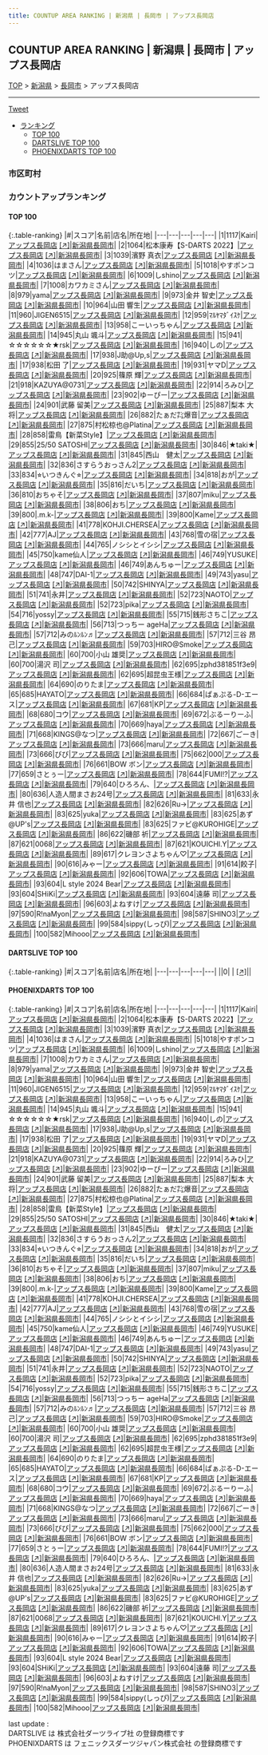 ```yaml
---
title: COUNTUP AREA RANKING | 新潟県 | 長岡市 | アップス長岡店
---
```

## COUNTUP AREA RANKING | 新潟県 | 長岡市 | アップス長岡店

[TOP](/darts/rank/) > [新潟県](/darts/rank/新潟県/) > [長岡市](/darts/rank/新潟県/長岡市/) > アップス長岡店

___

<a href="https://twitter.com/share?ref_src=twsrc%5Etfw" data-text="COUNTUP AREA RANKING | 新潟県長岡市アップス長岡店" class="twitter-share-button" data-hashtags="DARTSLIVE,PHOENIXDARTS,darts,ダーツ" data-show-count="false">Tweet</a>

* [ランキング](#カウントアップランキング)
    * [TOP 100](#top-100)
    * [DARTSLIVE TOP 100](#dartslive-top-100)
    * [PHOENIXDARTS TOP 100](#phoenixdarts-top-100)

### 市区町村

<ul>

</ul>

### カウントアップランキング

#### TOP 100



{:.table-ranking}
|#|スコア|名前|店名|所在地|
|---|---|---|---|---|
|1|1117|<span class="rank-name-pd">Kairi</span>|<a href="/darts/rank/shops/81189.html">アップス長岡店</a> <a href="https://vs.phoenixdarts.com/jp/shop/shopDetailInfo/s_81189?s_seq=81189">[↗]</a>|<a href="/darts/rank/新潟県/長岡市">新潟県長岡市</a>|
|2|1064|<span class="rank-name-pd">松本康寿【S-DARTS 2022】</span>|<a href="/darts/rank/shops/81189.html">アップス長岡店</a> <a href="https://vs.phoenixdarts.com/jp/shop/shopDetailInfo/s_81189?s_seq=81189">[↗]</a>|<a href="/darts/rank/新潟県/長岡市">新潟県長岡市</a>|
|3|1039|<span class="rank-name-pd"><span class="pro-icon-pd"></span>濱野 真衣</span>|<a href="/darts/rank/shops/81189.html">アップス長岡店</a> <a href="https://vs.phoenixdarts.com/jp/shop/shopDetailInfo/s_81189?s_seq=81189">[↗]</a>|<a href="/darts/rank/新潟県/長岡市">新潟県長岡市</a>|
|4|1036|<span class="rank-name-pd">はまさん</span>|<a href="/darts/rank/shops/81189.html">アップス長岡店</a> <a href="https://vs.phoenixdarts.com/jp/shop/shopDetailInfo/s_81189?s_seq=81189">[↗]</a>|<a href="/darts/rank/新潟県/長岡市">新潟県長岡市</a>|
|5|1018|<span class="rank-name-pd">やすポンコツ</span>|<a href="/darts/rank/shops/81189.html">アップス長岡店</a> <a href="https://vs.phoenixdarts.com/jp/shop/shopDetailInfo/s_81189?s_seq=81189">[↗]</a>|<a href="/darts/rank/新潟県/長岡市">新潟県長岡市</a>|
|6|1009|<span class="rank-name-pd">しshino</span>|<a href="/darts/rank/shops/81189.html">アップス長岡店</a> <a href="https://vs.phoenixdarts.com/jp/shop/shopDetailInfo/s_81189?s_seq=81189">[↗]</a>|<a href="/darts/rank/新潟県/長岡市">新潟県長岡市</a>|
|7|1008|<span class="rank-name-pd">カワカミさん</span>|<a href="/darts/rank/shops/81189.html">アップス長岡店</a> <a href="https://vs.phoenixdarts.com/jp/shop/shopDetailInfo/s_81189?s_seq=81189">[↗]</a>|<a href="/darts/rank/新潟県/長岡市">新潟県長岡市</a>|
|8|979|<span class="rank-name-pd">yama</span>|<a href="/darts/rank/shops/81189.html">アップス長岡店</a> <a href="https://vs.phoenixdarts.com/jp/shop/shopDetailInfo/s_81189?s_seq=81189">[↗]</a>|<a href="/darts/rank/新潟県/長岡市">新潟県長岡市</a>|
|9|973|<span class="rank-name-pd"><span class="pro-icon-pd"></span>金井 智史</span>|<a href="/darts/rank/shops/81189.html">アップス長岡店</a> <a href="https://vs.phoenixdarts.com/jp/shop/shopDetailInfo/s_81189?s_seq=81189">[↗]</a>|<a href="/darts/rank/新潟県/長岡市">新潟県長岡市</a>|
|10|964|<span class="rank-name-pd"><span class="pro-icon-pd"></span>山田 響生</span>|<a href="/darts/rank/shops/81189.html">アップス長岡店</a> <a href="https://vs.phoenixdarts.com/jp/shop/shopDetailInfo/s_81189?s_seq=81189">[↗]</a>|<a href="/darts/rank/新潟県/長岡市">新潟県長岡市</a>|
|11|960|<span class="rank-name-pd">JIGEN6515</span>|<a href="/darts/rank/shops/81189.html">アップス長岡店</a> <a href="https://vs.phoenixdarts.com/jp/shop/shopDetailInfo/s_81189?s_seq=81189">[↗]</a>|<a href="/darts/rank/新潟県/長岡市">新潟県長岡市</a>|
|12|959|<span class="rank-name-pd">ﾏﾙﾔﾏﾀﾞｲｽｹ</span>|<a href="/darts/rank/shops/81189.html">アップス長岡店</a> <a href="https://vs.phoenixdarts.com/jp/shop/shopDetailInfo/s_81189?s_seq=81189">[↗]</a>|<a href="/darts/rank/新潟県/長岡市">新潟県長岡市</a>|
|13|958|<span class="rank-name-pd">こーいっちゃん</span>|<a href="/darts/rank/shops/81189.html">アップス長岡店</a> <a href="https://vs.phoenixdarts.com/jp/shop/shopDetailInfo/s_81189?s_seq=81189">[↗]</a>|<a href="/darts/rank/新潟県/長岡市">新潟県長岡市</a>|
|14|945|<span class="rank-name-pd"><span class="pro-icon-pd"></span>丸山 颯斗</span>|<a href="/darts/rank/shops/81189.html">アップス長岡店</a> <a href="https://vs.phoenixdarts.com/jp/shop/shopDetailInfo/s_81189?s_seq=81189">[↗]</a>|<a href="/darts/rank/新潟県/長岡市">新潟県長岡市</a>|
|15|941|<span class="rank-name-pd">☆☆☆☆☆☆★rsk</span>|<a href="/darts/rank/shops/81189.html">アップス長岡店</a> <a href="https://vs.phoenixdarts.com/jp/shop/shopDetailInfo/s_81189?s_seq=81189">[↗]</a>|<a href="/darts/rank/新潟県/長岡市">新潟県長岡市</a>|
|16|940|<span class="rank-name-pd">しの</span>|<a href="/darts/rank/shops/81189.html">アップス長岡店</a> <a href="https://vs.phoenixdarts.com/jp/shop/shopDetailInfo/s_81189?s_seq=81189">[↗]</a>|<a href="/darts/rank/新潟県/長岡市">新潟県長岡市</a>|
|17|938|<span class="rank-name-pd">J助@Up,s</span>|<a href="/darts/rank/shops/81189.html">アップス長岡店</a> <a href="https://vs.phoenixdarts.com/jp/shop/shopDetailInfo/s_81189?s_seq=81189">[↗]</a>|<a href="/darts/rank/新潟県/長岡市">新潟県長岡市</a>|
|17|938|<span class="rank-name-pd"><span class="pro-icon-pd"></span>松田 了</span>|<a href="/darts/rank/shops/81189.html">アップス長岡店</a> <a href="https://vs.phoenixdarts.com/jp/shop/shopDetailInfo/s_81189?s_seq=81189">[↗]</a>|<a href="/darts/rank/新潟県/長岡市">新潟県長岡市</a>|
|19|931|<span class="rank-name-pd">ヤマD</span>|<a href="/darts/rank/shops/81189.html">アップス長岡店</a> <a href="https://vs.phoenixdarts.com/jp/shop/shopDetailInfo/s_81189?s_seq=81189">[↗]</a>|<a href="/darts/rank/新潟県/長岡市">新潟県長岡市</a>|
|20|925|<span class="rank-name-pd"><span class="pro-icon-pd"></span>篠原 輝</span>|<a href="/darts/rank/shops/81189.html">アップス長岡店</a> <a href="https://vs.phoenixdarts.com/jp/shop/shopDetailInfo/s_81189?s_seq=81189">[↗]</a>|<a href="/darts/rank/新潟県/長岡市">新潟県長岡市</a>|
|21|918|<span class="rank-name-pd">KAZUYA@0731</span>|<a href="/darts/rank/shops/81189.html">アップス長岡店</a> <a href="https://vs.phoenixdarts.com/jp/shop/shopDetailInfo/s_81189?s_seq=81189">[↗]</a>|<a href="/darts/rank/新潟県/長岡市">新潟県長岡市</a>|
|22|914|<span class="rank-name-pd">ろみひ</span>|<a href="/darts/rank/shops/81189.html">アップス長岡店</a> <a href="https://vs.phoenixdarts.com/jp/shop/shopDetailInfo/s_81189?s_seq=81189">[↗]</a>|<a href="/darts/rank/新潟県/長岡市">新潟県長岡市</a>|
|23|902|<span class="rank-name-pd">ゆーぴー</span>|<a href="/darts/rank/shops/81189.html">アップス長岡店</a> <a href="https://vs.phoenixdarts.com/jp/shop/shopDetailInfo/s_81189?s_seq=81189">[↗]</a>|<a href="/darts/rank/新潟県/長岡市">新潟県長岡市</a>|
|24|901|<span class="rank-name-pd"><span class="pro-icon-pd"></span>武藤 留美</span>|<a href="/darts/rank/shops/81189.html">アップス長岡店</a> <a href="https://vs.phoenixdarts.com/jp/shop/shopDetailInfo/s_81189?s_seq=81189">[↗]</a>|<a href="/darts/rank/新潟県/長岡市">新潟県長岡市</a>|
|25|887|<span class="rank-name-pd"><span class="pro-icon-pd"></span>梨本 大将</span>|<a href="/darts/rank/shops/81189.html">アップス長岡店</a> <a href="https://vs.phoenixdarts.com/jp/shop/shopDetailInfo/s_81189?s_seq=81189">[↗]</a>|<a href="/darts/rank/新潟県/長岡市">新潟県長岡市</a>|
|26|882|<span class="rank-name-pd">たぁだ㌠爆音</span>|<a href="/darts/rank/shops/81189.html">アップス長岡店</a> <a href="https://vs.phoenixdarts.com/jp/shop/shopDetailInfo/s_81189?s_seq=81189">[↗]</a>|<a href="/darts/rank/新潟県/長岡市">新潟県長岡市</a>|
|27|875|<span class="rank-name-pd">村松椋也@Platina</span>|<a href="/darts/rank/shops/81189.html">アップス長岡店</a> <a href="https://vs.phoenixdarts.com/jp/shop/shopDetailInfo/s_81189?s_seq=81189">[↗]</a>|<a href="/darts/rank/新潟県/長岡市">新潟県長岡市</a>|
|28|858|<span class="rank-name-pd">雷鳥【新菜Style】</span>|<a href="/darts/rank/shops/81189.html">アップス長岡店</a> <a href="https://vs.phoenixdarts.com/jp/shop/shopDetailInfo/s_81189?s_seq=81189">[↗]</a>|<a href="/darts/rank/新潟県/長岡市">新潟県長岡市</a>|
|29|855|<span class="rank-name-pd">25/50 SATOSHI</span>|<a href="/darts/rank/shops/81189.html">アップス長岡店</a> <a href="https://vs.phoenixdarts.com/jp/shop/shopDetailInfo/s_81189?s_seq=81189">[↗]</a>|<a href="/darts/rank/新潟県/長岡市">新潟県長岡市</a>|
|30|846|<span class="rank-name-pd">★taki★</span>|<a href="/darts/rank/shops/81189.html">アップス長岡店</a> <a href="https://vs.phoenixdarts.com/jp/shop/shopDetailInfo/s_81189?s_seq=81189">[↗]</a>|<a href="/darts/rank/新潟県/長岡市">新潟県長岡市</a>|
|31|845|<span class="rank-name-pd">西山　健太</span>|<a href="/darts/rank/shops/81189.html">アップス長岡店</a> <a href="https://vs.phoenixdarts.com/jp/shop/shopDetailInfo/s_81189?s_seq=81189">[↗]</a>|<a href="/darts/rank/新潟県/長岡市">新潟県長岡市</a>|
|32|836|<span class="rank-name-pd">さすらうおっさん2</span>|<a href="/darts/rank/shops/81189.html">アップス長岡店</a> <a href="https://vs.phoenixdarts.com/jp/shop/shopDetailInfo/s_81189?s_seq=81189">[↗]</a>|<a href="/darts/rank/新潟県/長岡市">新潟県長岡市</a>|
|33|834|<span class="rank-name-pd">⭐︎いつきんぐ⭐︎</span>|<a href="/darts/rank/shops/81189.html">アップス長岡店</a> <a href="https://vs.phoenixdarts.com/jp/shop/shopDetailInfo/s_81189?s_seq=81189">[↗]</a>|<a href="/darts/rank/新潟県/長岡市">新潟県長岡市</a>|
|34|818|<span class="rank-name-pd">おが</span>|<a href="/darts/rank/shops/81189.html">アップス長岡店</a> <a href="https://vs.phoenixdarts.com/jp/shop/shopDetailInfo/s_81189?s_seq=81189">[↗]</a>|<a href="/darts/rank/新潟県/長岡市">新潟県長岡市</a>|
|35|816|<span class="rank-name-pd">だいち</span>|<a href="/darts/rank/shops/81189.html">アップス長岡店</a> <a href="https://vs.phoenixdarts.com/jp/shop/shopDetailInfo/s_81189?s_seq=81189">[↗]</a>|<a href="/darts/rank/新潟県/長岡市">新潟県長岡市</a>|
|36|810|<span class="rank-name-pd">おちゃそ</span>|<a href="/darts/rank/shops/81189.html">アップス長岡店</a> <a href="https://vs.phoenixdarts.com/jp/shop/shopDetailInfo/s_81189?s_seq=81189">[↗]</a>|<a href="/darts/rank/新潟県/長岡市">新潟県長岡市</a>|
|37|807|<span class="rank-name-pd">miku</span>|<a href="/darts/rank/shops/81189.html">アップス長岡店</a> <a href="https://vs.phoenixdarts.com/jp/shop/shopDetailInfo/s_81189?s_seq=81189">[↗]</a>|<a href="/darts/rank/新潟県/長岡市">新潟県長岡市</a>|
|38|806|<span class="rank-name-pd">おち</span>|<a href="/darts/rank/shops/81189.html">アップス長岡店</a> <a href="https://vs.phoenixdarts.com/jp/shop/shopDetailInfo/s_81189?s_seq=81189">[↗]</a>|<a href="/darts/rank/新潟県/長岡市">新潟県長岡市</a>|
|39|800|<span class="rank-name-pd">.m.k-</span>|<a href="/darts/rank/shops/81189.html">アップス長岡店</a> <a href="https://vs.phoenixdarts.com/jp/shop/shopDetailInfo/s_81189?s_seq=81189">[↗]</a>|<a href="/darts/rank/新潟県/長岡市">新潟県長岡市</a>|
|39|800|<span class="rank-name-pd">Kame</span>|<a href="/darts/rank/shops/81189.html">アップス長岡店</a> <a href="https://vs.phoenixdarts.com/jp/shop/shopDetailInfo/s_81189?s_seq=81189">[↗]</a>|<a href="/darts/rank/新潟県/長岡市">新潟県長岡市</a>|
|41|778|<span class="rank-name-pd">KOHJI.CHERSEA</span>|<a href="/darts/rank/shops/81189.html">アップス長岡店</a> <a href="https://vs.phoenixdarts.com/jp/shop/shopDetailInfo/s_81189?s_seq=81189">[↗]</a>|<a href="/darts/rank/新潟県/長岡市">新潟県長岡市</a>|
|42|777|<span class="rank-name-pd">AJ</span>|<a href="/darts/rank/shops/81189.html">アップス長岡店</a> <a href="https://vs.phoenixdarts.com/jp/shop/shopDetailInfo/s_81189?s_seq=81189">[↗]</a>|<a href="/darts/rank/新潟県/長岡市">新潟県長岡市</a>|
|43|768|<span class="rank-name-pd">雪の宿</span>|<a href="/darts/rank/shops/81189.html">アップス長岡店</a> <a href="https://vs.phoenixdarts.com/jp/shop/shopDetailInfo/s_81189?s_seq=81189">[↗]</a>|<a href="/darts/rank/新潟県/長岡市">新潟県長岡市</a>|
|44|765|<span class="rank-name-pd">ノシシとイシシ</span>|<a href="/darts/rank/shops/81189.html">アップス長岡店</a> <a href="https://vs.phoenixdarts.com/jp/shop/shopDetailInfo/s_81189?s_seq=81189">[↗]</a>|<a href="/darts/rank/新潟県/長岡市">新潟県長岡市</a>|
|45|750|<span class="rank-name-pd">kame仙人</span>|<a href="/darts/rank/shops/81189.html">アップス長岡店</a> <a href="https://vs.phoenixdarts.com/jp/shop/shopDetailInfo/s_81189?s_seq=81189">[↗]</a>|<a href="/darts/rank/新潟県/長岡市">新潟県長岡市</a>|
|46|749|<span class="rank-name-pd">YUSUKE</span>|<a href="/darts/rank/shops/81189.html">アップス長岡店</a> <a href="https://vs.phoenixdarts.com/jp/shop/shopDetailInfo/s_81189?s_seq=81189">[↗]</a>|<a href="/darts/rank/新潟県/長岡市">新潟県長岡市</a>|
|46|749|<span class="rank-name-pd">あんちゅー</span>|<a href="/darts/rank/shops/81189.html">アップス長岡店</a> <a href="https://vs.phoenixdarts.com/jp/shop/shopDetailInfo/s_81189?s_seq=81189">[↗]</a>|<a href="/darts/rank/新潟県/長岡市">新潟県長岡市</a>|
|48|747|<span class="rank-name-pd">DAI-1</span>|<a href="/darts/rank/shops/81189.html">アップス長岡店</a> <a href="https://vs.phoenixdarts.com/jp/shop/shopDetailInfo/s_81189?s_seq=81189">[↗]</a>|<a href="/darts/rank/新潟県/長岡市">新潟県長岡市</a>|
|49|743|<span class="rank-name-pd">yasu</span>|<a href="/darts/rank/shops/81189.html">アップス長岡店</a> <a href="https://vs.phoenixdarts.com/jp/shop/shopDetailInfo/s_81189?s_seq=81189">[↗]</a>|<a href="/darts/rank/新潟県/長岡市">新潟県長岡市</a>|
|50|742|<span class="rank-name-pd">SHINYA</span>|<a href="/darts/rank/shops/81189.html">アップス長岡店</a> <a href="https://vs.phoenixdarts.com/jp/shop/shopDetailInfo/s_81189?s_seq=81189">[↗]</a>|<a href="/darts/rank/新潟県/長岡市">新潟県長岡市</a>|
|51|741|<span class="rank-name-pd">永井</span>|<a href="/darts/rank/shops/81189.html">アップス長岡店</a> <a href="https://vs.phoenixdarts.com/jp/shop/shopDetailInfo/s_81189?s_seq=81189">[↗]</a>|<a href="/darts/rank/新潟県/長岡市">新潟県長岡市</a>|
|52|723|<span class="rank-name-pd">NAOTO</span>|<a href="/darts/rank/shops/81189.html">アップス長岡店</a> <a href="https://vs.phoenixdarts.com/jp/shop/shopDetailInfo/s_81189?s_seq=81189">[↗]</a>|<a href="/darts/rank/新潟県/長岡市">新潟県長岡市</a>|
|52|723|<span class="rank-name-pd">pika</span>|<a href="/darts/rank/shops/81189.html">アップス長岡店</a> <a href="https://vs.phoenixdarts.com/jp/shop/shopDetailInfo/s_81189?s_seq=81189">[↗]</a>|<a href="/darts/rank/新潟県/長岡市">新潟県長岡市</a>|
|54|716|<span class="rank-name-pd">yossy</span>|<a href="/darts/rank/shops/81189.html">アップス長岡店</a> <a href="https://vs.phoenixdarts.com/jp/shop/shopDetailInfo/s_81189?s_seq=81189">[↗]</a>|<a href="/darts/rank/新潟県/長岡市">新潟県長岡市</a>|
|55|715|<span class="rank-name-pd">銭形さちこ</span>|<a href="/darts/rank/shops/81189.html">アップス長岡店</a> <a href="https://vs.phoenixdarts.com/jp/shop/shopDetailInfo/s_81189?s_seq=81189">[↗]</a>|<a href="/darts/rank/新潟県/長岡市">新潟県長岡市</a>|
|56|713|<span class="rank-name-pd">つっちー ageHa</span>|<a href="/darts/rank/shops/81189.html">アップス長岡店</a> <a href="https://vs.phoenixdarts.com/jp/shop/shopDetailInfo/s_81189?s_seq=81189">[↗]</a>|<a href="/darts/rank/新潟県/長岡市">新潟県長岡市</a>|
|57|712|<span class="rank-name-pd">みのﾙﾝﾙﾝ♬</span>|<a href="/darts/rank/shops/81189.html">アップス長岡店</a> <a href="https://vs.phoenixdarts.com/jp/shop/shopDetailInfo/s_81189?s_seq=81189">[↗]</a>|<a href="/darts/rank/新潟県/長岡市">新潟県長岡市</a>|
|57|712|<span class="rank-name-pd"><span class="pro-icon-pd"></span>三谷 昂己</span>|<a href="/darts/rank/shops/81189.html">アップス長岡店</a> <a href="https://vs.phoenixdarts.com/jp/shop/shopDetailInfo/s_81189?s_seq=81189">[↗]</a>|<a href="/darts/rank/新潟県/長岡市">新潟県長岡市</a>|
|59|703|<span class="rank-name-pd">HIRO@Smoke</span>|<a href="/darts/rank/shops/81189.html">アップス長岡店</a> <a href="https://vs.phoenixdarts.com/jp/shop/shopDetailInfo/s_81189?s_seq=81189">[↗]</a>|<a href="/darts/rank/新潟県/長岡市">新潟県長岡市</a>|
|60|700|<span class="rank-name-pd">小山 雄奨</span>|<a href="/darts/rank/shops/81189.html">アップス長岡店</a> <a href="https://vs.phoenixdarts.com/jp/shop/shopDetailInfo/s_81189?s_seq=81189">[↗]</a>|<a href="/darts/rank/新潟県/長岡市">新潟県長岡市</a>|
|60|700|<span class="rank-name-pd">湯沢 司</span>|<a href="/darts/rank/shops/81189.html">アップス長岡店</a> <a href="https://vs.phoenixdarts.com/jp/shop/shopDetailInfo/s_81189?s_seq=81189">[↗]</a>|<a href="/darts/rank/新潟県/長岡市">新潟県長岡市</a>|
|62|695|<span class="rank-name-pd">zphd381851f3e9</span>|<a href="/darts/rank/shops/81189.html">アップス長岡店</a> <a href="https://vs.phoenixdarts.com/jp/shop/shopDetailInfo/s_81189?s_seq=81189">[↗]</a>|<a href="/darts/rank/新潟県/長岡市">新潟県長岡市</a>|
|62|695|<span class="rank-name-pd">超昆虫王様</span>|<a href="/darts/rank/shops/81189.html">アップス長岡店</a> <a href="https://vs.phoenixdarts.com/jp/shop/shopDetailInfo/s_81189?s_seq=81189">[↗]</a>|<a href="/darts/rank/新潟県/長岡市">新潟県長岡市</a>|
|64|690|<span class="rank-name-pd">のりたま</span>|<a href="/darts/rank/shops/81189.html">アップス長岡店</a> <a href="https://vs.phoenixdarts.com/jp/shop/shopDetailInfo/s_81189?s_seq=81189">[↗]</a>|<a href="/darts/rank/新潟県/長岡市">新潟県長岡市</a>|
|65|685|<span class="rank-name-pd">HAYATO</span>|<a href="/darts/rank/shops/81189.html">アップス長岡店</a> <a href="https://vs.phoenixdarts.com/jp/shop/shopDetailInfo/s_81189?s_seq=81189">[↗]</a>|<a href="/darts/rank/新潟県/長岡市">新潟県長岡市</a>|
|66|684|<span class="rank-name-pd">ぱぁぷる-D-エース</span>|<a href="/darts/rank/shops/81189.html">アップス長岡店</a> <a href="https://vs.phoenixdarts.com/jp/shop/shopDetailInfo/s_81189?s_seq=81189">[↗]</a>|<a href="/darts/rank/新潟県/長岡市">新潟県長岡市</a>|
|67|681|<span class="rank-name-pd">KP</span>|<a href="/darts/rank/shops/81189.html">アップス長岡店</a> <a href="https://vs.phoenixdarts.com/jp/shop/shopDetailInfo/s_81189?s_seq=81189">[↗]</a>|<a href="/darts/rank/新潟県/長岡市">新潟県長岡市</a>|
|68|680|<span class="rank-name-pd">コウ</span>|<a href="/darts/rank/shops/81189.html">アップス長岡店</a> <a href="https://vs.phoenixdarts.com/jp/shop/shopDetailInfo/s_81189?s_seq=81189">[↗]</a>|<a href="/darts/rank/新潟県/長岡市">新潟県長岡市</a>|
|69|672|<span class="rank-name-pd">ぶるーりーふ</span>|<a href="/darts/rank/shops/81189.html">アップス長岡店</a> <a href="https://vs.phoenixdarts.com/jp/shop/shopDetailInfo/s_81189?s_seq=81189">[↗]</a>|<a href="/darts/rank/新潟県/長岡市">新潟県長岡市</a>|
|70|669|<span class="rank-name-pd">haya</span>|<a href="/darts/rank/shops/81189.html">アップス長岡店</a> <a href="https://vs.phoenixdarts.com/jp/shop/shopDetailInfo/s_81189?s_seq=81189">[↗]</a>|<a href="/darts/rank/新潟県/長岡市">新潟県長岡市</a>|
|71|668|<span class="rank-name-pd">KINGS@なつ</span>|<a href="/darts/rank/shops/81189.html">アップス長岡店</a> <a href="https://vs.phoenixdarts.com/jp/shop/shopDetailInfo/s_81189?s_seq=81189">[↗]</a>|<a href="/darts/rank/新潟県/長岡市">新潟県長岡市</a>|
|72|667|<span class="rank-name-pd">ごーき</span>|<a href="/darts/rank/shops/81189.html">アップス長岡店</a> <a href="https://vs.phoenixdarts.com/jp/shop/shopDetailInfo/s_81189?s_seq=81189">[↗]</a>|<a href="/darts/rank/新潟県/長岡市">新潟県長岡市</a>|
|73|666|<span class="rank-name-pd">maru</span>|<a href="/darts/rank/shops/81189.html">アップス長岡店</a> <a href="https://vs.phoenixdarts.com/jp/shop/shopDetailInfo/s_81189?s_seq=81189">[↗]</a>|<a href="/darts/rank/新潟県/長岡市">新潟県長岡市</a>|
|73|666|<span class="rank-name-pd">びび</span>|<a href="/darts/rank/shops/81189.html">アップス長岡店</a> <a href="https://vs.phoenixdarts.com/jp/shop/shopDetailInfo/s_81189?s_seq=81189">[↗]</a>|<a href="/darts/rank/新潟県/長岡市">新潟県長岡市</a>|
|75|662|<span class="rank-name-pd">000</span>|<a href="/darts/rank/shops/81189.html">アップス長岡店</a> <a href="https://vs.phoenixdarts.com/jp/shop/shopDetailInfo/s_81189?s_seq=81189">[↗]</a>|<a href="/darts/rank/新潟県/長岡市">新潟県長岡市</a>|
|76|661|<span class="rank-name-pd">BOW ボン</span>|<a href="/darts/rank/shops/81189.html">アップス長岡店</a> <a href="https://vs.phoenixdarts.com/jp/shop/shopDetailInfo/s_81189?s_seq=81189">[↗]</a>|<a href="/darts/rank/新潟県/長岡市">新潟県長岡市</a>|
|77|659|<span class="rank-name-pd">さとぅー</span>|<a href="/darts/rank/shops/81189.html">アップス長岡店</a> <a href="https://vs.phoenixdarts.com/jp/shop/shopDetailInfo/s_81189?s_seq=81189">[↗]</a>|<a href="/darts/rank/新潟県/長岡市">新潟県長岡市</a>|
|78|644|<span class="rank-name-pd">FUMI!?</span>|<a href="/darts/rank/shops/81189.html">アップス長岡店</a> <a href="https://vs.phoenixdarts.com/jp/shop/shopDetailInfo/s_81189?s_seq=81189">[↗]</a>|<a href="/darts/rank/新潟県/長岡市">新潟県長岡市</a>|
|79|640|<span class="rank-name-pd">ひろろん、</span>|<a href="/darts/rank/shops/81189.html">アップス長岡店</a> <a href="https://vs.phoenixdarts.com/jp/shop/shopDetailInfo/s_81189?s_seq=81189">[↗]</a>|<a href="/darts/rank/新潟県/長岡市">新潟県長岡市</a>|
|80|636|<span class="rank-name-pd">人造人間まさお24号</span>|<a href="/darts/rank/shops/81189.html">アップス長岡店</a> <a href="https://vs.phoenixdarts.com/jp/shop/shopDetailInfo/s_81189?s_seq=81189">[↗]</a>|<a href="/darts/rank/新潟県/長岡市">新潟県長岡市</a>|
|81|633|<span class="rank-name-pd">永井 信也</span>|<a href="/darts/rank/shops/81189.html">アップス長岡店</a> <a href="https://vs.phoenixdarts.com/jp/shop/shopDetailInfo/s_81189?s_seq=81189">[↗]</a>|<a href="/darts/rank/新潟県/長岡市">新潟県長岡市</a>|
|82|626|<span class="rank-name-pd">Ru→</span>|<a href="/darts/rank/shops/81189.html">アップス長岡店</a> <a href="https://vs.phoenixdarts.com/jp/shop/shopDetailInfo/s_81189?s_seq=81189">[↗]</a>|<a href="/darts/rank/新潟県/長岡市">新潟県長岡市</a>|
|83|625|<span class="rank-name-pd">yuka</span>|<a href="/darts/rank/shops/81189.html">アップス長岡店</a> <a href="https://vs.phoenixdarts.com/jp/shop/shopDetailInfo/s_81189?s_seq=81189">[↗]</a>|<a href="/darts/rank/新潟県/長岡市">新潟県長岡市</a>|
|83|625|<span class="rank-name-pd">あず@UP&#x27;s</span>|<a href="/darts/rank/shops/81189.html">アップス長岡店</a> <a href="https://vs.phoenixdarts.com/jp/shop/shopDetailInfo/s_81189?s_seq=81189">[↗]</a>|<a href="/darts/rank/新潟県/長岡市">新潟県長岡市</a>|
|83|625|<span class="rank-name-pd">ファビ@KUROHIGE</span>|<a href="/darts/rank/shops/81189.html">アップス長岡店</a> <a href="https://vs.phoenixdarts.com/jp/shop/shopDetailInfo/s_81189?s_seq=81189">[↗]</a>|<a href="/darts/rank/新潟県/長岡市">新潟県長岡市</a>|
|86|622|<span class="rank-name-pd"><span class="pro-icon-pd"></span>磯部 祈</span>|<a href="/darts/rank/shops/81189.html">アップス長岡店</a> <a href="https://vs.phoenixdarts.com/jp/shop/shopDetailInfo/s_81189?s_seq=81189">[↗]</a>|<a href="/darts/rank/新潟県/長岡市">新潟県長岡市</a>|
|87|621|<span class="rank-name-pd">0068</span>|<a href="/darts/rank/shops/81189.html">アップス長岡店</a> <a href="https://vs.phoenixdarts.com/jp/shop/shopDetailInfo/s_81189?s_seq=81189">[↗]</a>|<a href="/darts/rank/新潟県/長岡市">新潟県長岡市</a>|
|87|621|<span class="rank-name-pd">KOUICHI.Y</span>|<a href="/darts/rank/shops/81189.html">アップス長岡店</a> <a href="https://vs.phoenixdarts.com/jp/shop/shopDetailInfo/s_81189?s_seq=81189">[↗]</a>|<a href="/darts/rank/新潟県/長岡市">新潟県長岡市</a>|
|89|617|<span class="rank-name-pd">クレヨンさよちゃん♡</span>|<a href="/darts/rank/shops/81189.html">アップス長岡店</a> <a href="https://vs.phoenixdarts.com/jp/shop/shopDetailInfo/s_81189?s_seq=81189">[↗]</a>|<a href="/darts/rank/新潟県/長岡市">新潟県長岡市</a>|
|90|616|<span class="rank-name-pd">みゃー</span>|<a href="/darts/rank/shops/81189.html">アップス長岡店</a> <a href="https://vs.phoenixdarts.com/jp/shop/shopDetailInfo/s_81189?s_seq=81189">[↗]</a>|<a href="/darts/rank/新潟県/長岡市">新潟県長岡市</a>|
|91|614|<span class="rank-name-pd">餃子</span>|<a href="/darts/rank/shops/81189.html">アップス長岡店</a> <a href="https://vs.phoenixdarts.com/jp/shop/shopDetailInfo/s_81189?s_seq=81189">[↗]</a>|<a href="/darts/rank/新潟県/長岡市">新潟県長岡市</a>|
|92|606|<span class="rank-name-pd">TOWA</span>|<a href="/darts/rank/shops/81189.html">アップス長岡店</a> <a href="https://vs.phoenixdarts.com/jp/shop/shopDetailInfo/s_81189?s_seq=81189">[↗]</a>|<a href="/darts/rank/新潟県/長岡市">新潟県長岡市</a>|
|93|604|<span class="rank-name-pd">L style 2024 Bear</span>|<a href="/darts/rank/shops/81189.html">アップス長岡店</a> <a href="https://vs.phoenixdarts.com/jp/shop/shopDetailInfo/s_81189?s_seq=81189">[↗]</a>|<a href="/darts/rank/新潟県/長岡市">新潟県長岡市</a>|
|93|604|<span class="rank-name-pd">SHiKi</span>|<a href="/darts/rank/shops/81189.html">アップス長岡店</a> <a href="https://vs.phoenixdarts.com/jp/shop/shopDetailInfo/s_81189?s_seq=81189">[↗]</a>|<a href="/darts/rank/新潟県/長岡市">新潟県長岡市</a>|
|93|604|<span class="rank-name-pd"><span class="pro-icon-pd"></span>遠藤 司</span>|<a href="/darts/rank/shops/81189.html">アップス長岡店</a> <a href="https://vs.phoenixdarts.com/jp/shop/shopDetailInfo/s_81189?s_seq=81189">[↗]</a>|<a href="/darts/rank/新潟県/長岡市">新潟県長岡市</a>|
|96|603|<span class="rank-name-pd">よねすけ</span>|<a href="/darts/rank/shops/81189.html">アップス長岡店</a> <a href="https://vs.phoenixdarts.com/jp/shop/shopDetailInfo/s_81189?s_seq=81189">[↗]</a>|<a href="/darts/rank/新潟県/長岡市">新潟県長岡市</a>|
|97|590|<span class="rank-name-pd">R!naMyon</span>|<a href="/darts/rank/shops/81189.html">アップス長岡店</a> <a href="https://vs.phoenixdarts.com/jp/shop/shopDetailInfo/s_81189?s_seq=81189">[↗]</a>|<a href="/darts/rank/新潟県/長岡市">新潟県長岡市</a>|
|98|587|<span class="rank-name-pd">SHINO3</span>|<a href="/darts/rank/shops/81189.html">アップス長岡店</a> <a href="https://vs.phoenixdarts.com/jp/shop/shopDetailInfo/s_81189?s_seq=81189">[↗]</a>|<a href="/darts/rank/新潟県/長岡市">新潟県長岡市</a>|
|99|584|<span class="rank-name-pd">sippy(しっぴ)</span>|<a href="/darts/rank/shops/81189.html">アップス長岡店</a> <a href="https://vs.phoenixdarts.com/jp/shop/shopDetailInfo/s_81189?s_seq=81189">[↗]</a>|<a href="/darts/rank/新潟県/長岡市">新潟県長岡市</a>|
|100|582|<span class="rank-name-pd">Mihooo</span>|<a href="/darts/rank/shops/81189.html">アップス長岡店</a> <a href="https://vs.phoenixdarts.com/jp/shop/shopDetailInfo/s_81189?s_seq=81189">[↗]</a>|<a href="/darts/rank/新潟県/長岡市">新潟県長岡市</a>|


#### DARTSLIVE TOP 100



{:.table-ranking}
|#|スコア|名前|店名|所在地|
|---|---|---|---|---|
||0|<span class="rank-name-dl"> </span>|<a href="/darts/rank/shops/.html"></a> <a href="">[↗]</a>|<a href="/darts/rank//"></a>|


#### PHOENIXDARTS TOP 100



{:.table-ranking}
|#|スコア|名前|店名|所在地|
|---|---|---|---|---|
|1|1117|<span class="rank-name-pd">Kairi</span>|<a href="/darts/rank/shops/81189.html">アップス長岡店</a> <a href="https://vs.phoenixdarts.com/jp/shop/shopDetailInfo/s_81189?s_seq=81189">[↗]</a>|<a href="/darts/rank/新潟県/長岡市">新潟県長岡市</a>|
|2|1064|<span class="rank-name-pd">松本康寿【S-DARTS 2022】</span>|<a href="/darts/rank/shops/81189.html">アップス長岡店</a> <a href="https://vs.phoenixdarts.com/jp/shop/shopDetailInfo/s_81189?s_seq=81189">[↗]</a>|<a href="/darts/rank/新潟県/長岡市">新潟県長岡市</a>|
|3|1039|<span class="rank-name-pd"><span class="pro-icon-pd"></span>濱野 真衣</span>|<a href="/darts/rank/shops/81189.html">アップス長岡店</a> <a href="https://vs.phoenixdarts.com/jp/shop/shopDetailInfo/s_81189?s_seq=81189">[↗]</a>|<a href="/darts/rank/新潟県/長岡市">新潟県長岡市</a>|
|4|1036|<span class="rank-name-pd">はまさん</span>|<a href="/darts/rank/shops/81189.html">アップス長岡店</a> <a href="https://vs.phoenixdarts.com/jp/shop/shopDetailInfo/s_81189?s_seq=81189">[↗]</a>|<a href="/darts/rank/新潟県/長岡市">新潟県長岡市</a>|
|5|1018|<span class="rank-name-pd">やすポンコツ</span>|<a href="/darts/rank/shops/81189.html">アップス長岡店</a> <a href="https://vs.phoenixdarts.com/jp/shop/shopDetailInfo/s_81189?s_seq=81189">[↗]</a>|<a href="/darts/rank/新潟県/長岡市">新潟県長岡市</a>|
|6|1009|<span class="rank-name-pd">しshino</span>|<a href="/darts/rank/shops/81189.html">アップス長岡店</a> <a href="https://vs.phoenixdarts.com/jp/shop/shopDetailInfo/s_81189?s_seq=81189">[↗]</a>|<a href="/darts/rank/新潟県/長岡市">新潟県長岡市</a>|
|7|1008|<span class="rank-name-pd">カワカミさん</span>|<a href="/darts/rank/shops/81189.html">アップス長岡店</a> <a href="https://vs.phoenixdarts.com/jp/shop/shopDetailInfo/s_81189?s_seq=81189">[↗]</a>|<a href="/darts/rank/新潟県/長岡市">新潟県長岡市</a>|
|8|979|<span class="rank-name-pd">yama</span>|<a href="/darts/rank/shops/81189.html">アップス長岡店</a> <a href="https://vs.phoenixdarts.com/jp/shop/shopDetailInfo/s_81189?s_seq=81189">[↗]</a>|<a href="/darts/rank/新潟県/長岡市">新潟県長岡市</a>|
|9|973|<span class="rank-name-pd"><span class="pro-icon-pd"></span>金井 智史</span>|<a href="/darts/rank/shops/81189.html">アップス長岡店</a> <a href="https://vs.phoenixdarts.com/jp/shop/shopDetailInfo/s_81189?s_seq=81189">[↗]</a>|<a href="/darts/rank/新潟県/長岡市">新潟県長岡市</a>|
|10|964|<span class="rank-name-pd"><span class="pro-icon-pd"></span>山田 響生</span>|<a href="/darts/rank/shops/81189.html">アップス長岡店</a> <a href="https://vs.phoenixdarts.com/jp/shop/shopDetailInfo/s_81189?s_seq=81189">[↗]</a>|<a href="/darts/rank/新潟県/長岡市">新潟県長岡市</a>|
|11|960|<span class="rank-name-pd">JIGEN6515</span>|<a href="/darts/rank/shops/81189.html">アップス長岡店</a> <a href="https://vs.phoenixdarts.com/jp/shop/shopDetailInfo/s_81189?s_seq=81189">[↗]</a>|<a href="/darts/rank/新潟県/長岡市">新潟県長岡市</a>|
|12|959|<span class="rank-name-pd">ﾏﾙﾔﾏﾀﾞｲｽｹ</span>|<a href="/darts/rank/shops/81189.html">アップス長岡店</a> <a href="https://vs.phoenixdarts.com/jp/shop/shopDetailInfo/s_81189?s_seq=81189">[↗]</a>|<a href="/darts/rank/新潟県/長岡市">新潟県長岡市</a>|
|13|958|<span class="rank-name-pd">こーいっちゃん</span>|<a href="/darts/rank/shops/81189.html">アップス長岡店</a> <a href="https://vs.phoenixdarts.com/jp/shop/shopDetailInfo/s_81189?s_seq=81189">[↗]</a>|<a href="/darts/rank/新潟県/長岡市">新潟県長岡市</a>|
|14|945|<span class="rank-name-pd"><span class="pro-icon-pd"></span>丸山 颯斗</span>|<a href="/darts/rank/shops/81189.html">アップス長岡店</a> <a href="https://vs.phoenixdarts.com/jp/shop/shopDetailInfo/s_81189?s_seq=81189">[↗]</a>|<a href="/darts/rank/新潟県/長岡市">新潟県長岡市</a>|
|15|941|<span class="rank-name-pd">☆☆☆☆☆☆★rsk</span>|<a href="/darts/rank/shops/81189.html">アップス長岡店</a> <a href="https://vs.phoenixdarts.com/jp/shop/shopDetailInfo/s_81189?s_seq=81189">[↗]</a>|<a href="/darts/rank/新潟県/長岡市">新潟県長岡市</a>|
|16|940|<span class="rank-name-pd">しの</span>|<a href="/darts/rank/shops/81189.html">アップス長岡店</a> <a href="https://vs.phoenixdarts.com/jp/shop/shopDetailInfo/s_81189?s_seq=81189">[↗]</a>|<a href="/darts/rank/新潟県/長岡市">新潟県長岡市</a>|
|17|938|<span class="rank-name-pd">J助@Up,s</span>|<a href="/darts/rank/shops/81189.html">アップス長岡店</a> <a href="https://vs.phoenixdarts.com/jp/shop/shopDetailInfo/s_81189?s_seq=81189">[↗]</a>|<a href="/darts/rank/新潟県/長岡市">新潟県長岡市</a>|
|17|938|<span class="rank-name-pd"><span class="pro-icon-pd"></span>松田 了</span>|<a href="/darts/rank/shops/81189.html">アップス長岡店</a> <a href="https://vs.phoenixdarts.com/jp/shop/shopDetailInfo/s_81189?s_seq=81189">[↗]</a>|<a href="/darts/rank/新潟県/長岡市">新潟県長岡市</a>|
|19|931|<span class="rank-name-pd">ヤマD</span>|<a href="/darts/rank/shops/81189.html">アップス長岡店</a> <a href="https://vs.phoenixdarts.com/jp/shop/shopDetailInfo/s_81189?s_seq=81189">[↗]</a>|<a href="/darts/rank/新潟県/長岡市">新潟県長岡市</a>|
|20|925|<span class="rank-name-pd"><span class="pro-icon-pd"></span>篠原 輝</span>|<a href="/darts/rank/shops/81189.html">アップス長岡店</a> <a href="https://vs.phoenixdarts.com/jp/shop/shopDetailInfo/s_81189?s_seq=81189">[↗]</a>|<a href="/darts/rank/新潟県/長岡市">新潟県長岡市</a>|
|21|918|<span class="rank-name-pd">KAZUYA@0731</span>|<a href="/darts/rank/shops/81189.html">アップス長岡店</a> <a href="https://vs.phoenixdarts.com/jp/shop/shopDetailInfo/s_81189?s_seq=81189">[↗]</a>|<a href="/darts/rank/新潟県/長岡市">新潟県長岡市</a>|
|22|914|<span class="rank-name-pd">ろみひ</span>|<a href="/darts/rank/shops/81189.html">アップス長岡店</a> <a href="https://vs.phoenixdarts.com/jp/shop/shopDetailInfo/s_81189?s_seq=81189">[↗]</a>|<a href="/darts/rank/新潟県/長岡市">新潟県長岡市</a>|
|23|902|<span class="rank-name-pd">ゆーぴー</span>|<a href="/darts/rank/shops/81189.html">アップス長岡店</a> <a href="https://vs.phoenixdarts.com/jp/shop/shopDetailInfo/s_81189?s_seq=81189">[↗]</a>|<a href="/darts/rank/新潟県/長岡市">新潟県長岡市</a>|
|24|901|<span class="rank-name-pd"><span class="pro-icon-pd"></span>武藤 留美</span>|<a href="/darts/rank/shops/81189.html">アップス長岡店</a> <a href="https://vs.phoenixdarts.com/jp/shop/shopDetailInfo/s_81189?s_seq=81189">[↗]</a>|<a href="/darts/rank/新潟県/長岡市">新潟県長岡市</a>|
|25|887|<span class="rank-name-pd"><span class="pro-icon-pd"></span>梨本 大将</span>|<a href="/darts/rank/shops/81189.html">アップス長岡店</a> <a href="https://vs.phoenixdarts.com/jp/shop/shopDetailInfo/s_81189?s_seq=81189">[↗]</a>|<a href="/darts/rank/新潟県/長岡市">新潟県長岡市</a>|
|26|882|<span class="rank-name-pd">たぁだ㌠爆音</span>|<a href="/darts/rank/shops/81189.html">アップス長岡店</a> <a href="https://vs.phoenixdarts.com/jp/shop/shopDetailInfo/s_81189?s_seq=81189">[↗]</a>|<a href="/darts/rank/新潟県/長岡市">新潟県長岡市</a>|
|27|875|<span class="rank-name-pd">村松椋也@Platina</span>|<a href="/darts/rank/shops/81189.html">アップス長岡店</a> <a href="https://vs.phoenixdarts.com/jp/shop/shopDetailInfo/s_81189?s_seq=81189">[↗]</a>|<a href="/darts/rank/新潟県/長岡市">新潟県長岡市</a>|
|28|858|<span class="rank-name-pd">雷鳥【新菜Style】</span>|<a href="/darts/rank/shops/81189.html">アップス長岡店</a> <a href="https://vs.phoenixdarts.com/jp/shop/shopDetailInfo/s_81189?s_seq=81189">[↗]</a>|<a href="/darts/rank/新潟県/長岡市">新潟県長岡市</a>|
|29|855|<span class="rank-name-pd">25/50 SATOSHI</span>|<a href="/darts/rank/shops/81189.html">アップス長岡店</a> <a href="https://vs.phoenixdarts.com/jp/shop/shopDetailInfo/s_81189?s_seq=81189">[↗]</a>|<a href="/darts/rank/新潟県/長岡市">新潟県長岡市</a>|
|30|846|<span class="rank-name-pd">★taki★</span>|<a href="/darts/rank/shops/81189.html">アップス長岡店</a> <a href="https://vs.phoenixdarts.com/jp/shop/shopDetailInfo/s_81189?s_seq=81189">[↗]</a>|<a href="/darts/rank/新潟県/長岡市">新潟県長岡市</a>|
|31|845|<span class="rank-name-pd">西山　健太</span>|<a href="/darts/rank/shops/81189.html">アップス長岡店</a> <a href="https://vs.phoenixdarts.com/jp/shop/shopDetailInfo/s_81189?s_seq=81189">[↗]</a>|<a href="/darts/rank/新潟県/長岡市">新潟県長岡市</a>|
|32|836|<span class="rank-name-pd">さすらうおっさん2</span>|<a href="/darts/rank/shops/81189.html">アップス長岡店</a> <a href="https://vs.phoenixdarts.com/jp/shop/shopDetailInfo/s_81189?s_seq=81189">[↗]</a>|<a href="/darts/rank/新潟県/長岡市">新潟県長岡市</a>|
|33|834|<span class="rank-name-pd">⭐︎いつきんぐ⭐︎</span>|<a href="/darts/rank/shops/81189.html">アップス長岡店</a> <a href="https://vs.phoenixdarts.com/jp/shop/shopDetailInfo/s_81189?s_seq=81189">[↗]</a>|<a href="/darts/rank/新潟県/長岡市">新潟県長岡市</a>|
|34|818|<span class="rank-name-pd">おが</span>|<a href="/darts/rank/shops/81189.html">アップス長岡店</a> <a href="https://vs.phoenixdarts.com/jp/shop/shopDetailInfo/s_81189?s_seq=81189">[↗]</a>|<a href="/darts/rank/新潟県/長岡市">新潟県長岡市</a>|
|35|816|<span class="rank-name-pd">だいち</span>|<a href="/darts/rank/shops/81189.html">アップス長岡店</a> <a href="https://vs.phoenixdarts.com/jp/shop/shopDetailInfo/s_81189?s_seq=81189">[↗]</a>|<a href="/darts/rank/新潟県/長岡市">新潟県長岡市</a>|
|36|810|<span class="rank-name-pd">おちゃそ</span>|<a href="/darts/rank/shops/81189.html">アップス長岡店</a> <a href="https://vs.phoenixdarts.com/jp/shop/shopDetailInfo/s_81189?s_seq=81189">[↗]</a>|<a href="/darts/rank/新潟県/長岡市">新潟県長岡市</a>|
|37|807|<span class="rank-name-pd">miku</span>|<a href="/darts/rank/shops/81189.html">アップス長岡店</a> <a href="https://vs.phoenixdarts.com/jp/shop/shopDetailInfo/s_81189?s_seq=81189">[↗]</a>|<a href="/darts/rank/新潟県/長岡市">新潟県長岡市</a>|
|38|806|<span class="rank-name-pd">おち</span>|<a href="/darts/rank/shops/81189.html">アップス長岡店</a> <a href="https://vs.phoenixdarts.com/jp/shop/shopDetailInfo/s_81189?s_seq=81189">[↗]</a>|<a href="/darts/rank/新潟県/長岡市">新潟県長岡市</a>|
|39|800|<span class="rank-name-pd">.m.k-</span>|<a href="/darts/rank/shops/81189.html">アップス長岡店</a> <a href="https://vs.phoenixdarts.com/jp/shop/shopDetailInfo/s_81189?s_seq=81189">[↗]</a>|<a href="/darts/rank/新潟県/長岡市">新潟県長岡市</a>|
|39|800|<span class="rank-name-pd">Kame</span>|<a href="/darts/rank/shops/81189.html">アップス長岡店</a> <a href="https://vs.phoenixdarts.com/jp/shop/shopDetailInfo/s_81189?s_seq=81189">[↗]</a>|<a href="/darts/rank/新潟県/長岡市">新潟県長岡市</a>|
|41|778|<span class="rank-name-pd">KOHJI.CHERSEA</span>|<a href="/darts/rank/shops/81189.html">アップス長岡店</a> <a href="https://vs.phoenixdarts.com/jp/shop/shopDetailInfo/s_81189?s_seq=81189">[↗]</a>|<a href="/darts/rank/新潟県/長岡市">新潟県長岡市</a>|
|42|777|<span class="rank-name-pd">AJ</span>|<a href="/darts/rank/shops/81189.html">アップス長岡店</a> <a href="https://vs.phoenixdarts.com/jp/shop/shopDetailInfo/s_81189?s_seq=81189">[↗]</a>|<a href="/darts/rank/新潟県/長岡市">新潟県長岡市</a>|
|43|768|<span class="rank-name-pd">雪の宿</span>|<a href="/darts/rank/shops/81189.html">アップス長岡店</a> <a href="https://vs.phoenixdarts.com/jp/shop/shopDetailInfo/s_81189?s_seq=81189">[↗]</a>|<a href="/darts/rank/新潟県/長岡市">新潟県長岡市</a>|
|44|765|<span class="rank-name-pd">ノシシとイシシ</span>|<a href="/darts/rank/shops/81189.html">アップス長岡店</a> <a href="https://vs.phoenixdarts.com/jp/shop/shopDetailInfo/s_81189?s_seq=81189">[↗]</a>|<a href="/darts/rank/新潟県/長岡市">新潟県長岡市</a>|
|45|750|<span class="rank-name-pd">kame仙人</span>|<a href="/darts/rank/shops/81189.html">アップス長岡店</a> <a href="https://vs.phoenixdarts.com/jp/shop/shopDetailInfo/s_81189?s_seq=81189">[↗]</a>|<a href="/darts/rank/新潟県/長岡市">新潟県長岡市</a>|
|46|749|<span class="rank-name-pd">YUSUKE</span>|<a href="/darts/rank/shops/81189.html">アップス長岡店</a> <a href="https://vs.phoenixdarts.com/jp/shop/shopDetailInfo/s_81189?s_seq=81189">[↗]</a>|<a href="/darts/rank/新潟県/長岡市">新潟県長岡市</a>|
|46|749|<span class="rank-name-pd">あんちゅー</span>|<a href="/darts/rank/shops/81189.html">アップス長岡店</a> <a href="https://vs.phoenixdarts.com/jp/shop/shopDetailInfo/s_81189?s_seq=81189">[↗]</a>|<a href="/darts/rank/新潟県/長岡市">新潟県長岡市</a>|
|48|747|<span class="rank-name-pd">DAI-1</span>|<a href="/darts/rank/shops/81189.html">アップス長岡店</a> <a href="https://vs.phoenixdarts.com/jp/shop/shopDetailInfo/s_81189?s_seq=81189">[↗]</a>|<a href="/darts/rank/新潟県/長岡市">新潟県長岡市</a>|
|49|743|<span class="rank-name-pd">yasu</span>|<a href="/darts/rank/shops/81189.html">アップス長岡店</a> <a href="https://vs.phoenixdarts.com/jp/shop/shopDetailInfo/s_81189?s_seq=81189">[↗]</a>|<a href="/darts/rank/新潟県/長岡市">新潟県長岡市</a>|
|50|742|<span class="rank-name-pd">SHINYA</span>|<a href="/darts/rank/shops/81189.html">アップス長岡店</a> <a href="https://vs.phoenixdarts.com/jp/shop/shopDetailInfo/s_81189?s_seq=81189">[↗]</a>|<a href="/darts/rank/新潟県/長岡市">新潟県長岡市</a>|
|51|741|<span class="rank-name-pd">永井</span>|<a href="/darts/rank/shops/81189.html">アップス長岡店</a> <a href="https://vs.phoenixdarts.com/jp/shop/shopDetailInfo/s_81189?s_seq=81189">[↗]</a>|<a href="/darts/rank/新潟県/長岡市">新潟県長岡市</a>|
|52|723|<span class="rank-name-pd">NAOTO</span>|<a href="/darts/rank/shops/81189.html">アップス長岡店</a> <a href="https://vs.phoenixdarts.com/jp/shop/shopDetailInfo/s_81189?s_seq=81189">[↗]</a>|<a href="/darts/rank/新潟県/長岡市">新潟県長岡市</a>|
|52|723|<span class="rank-name-pd">pika</span>|<a href="/darts/rank/shops/81189.html">アップス長岡店</a> <a href="https://vs.phoenixdarts.com/jp/shop/shopDetailInfo/s_81189?s_seq=81189">[↗]</a>|<a href="/darts/rank/新潟県/長岡市">新潟県長岡市</a>|
|54|716|<span class="rank-name-pd">yossy</span>|<a href="/darts/rank/shops/81189.html">アップス長岡店</a> <a href="https://vs.phoenixdarts.com/jp/shop/shopDetailInfo/s_81189?s_seq=81189">[↗]</a>|<a href="/darts/rank/新潟県/長岡市">新潟県長岡市</a>|
|55|715|<span class="rank-name-pd">銭形さちこ</span>|<a href="/darts/rank/shops/81189.html">アップス長岡店</a> <a href="https://vs.phoenixdarts.com/jp/shop/shopDetailInfo/s_81189?s_seq=81189">[↗]</a>|<a href="/darts/rank/新潟県/長岡市">新潟県長岡市</a>|
|56|713|<span class="rank-name-pd">つっちー ageHa</span>|<a href="/darts/rank/shops/81189.html">アップス長岡店</a> <a href="https://vs.phoenixdarts.com/jp/shop/shopDetailInfo/s_81189?s_seq=81189">[↗]</a>|<a href="/darts/rank/新潟県/長岡市">新潟県長岡市</a>|
|57|712|<span class="rank-name-pd">みのﾙﾝﾙﾝ♬</span>|<a href="/darts/rank/shops/81189.html">アップス長岡店</a> <a href="https://vs.phoenixdarts.com/jp/shop/shopDetailInfo/s_81189?s_seq=81189">[↗]</a>|<a href="/darts/rank/新潟県/長岡市">新潟県長岡市</a>|
|57|712|<span class="rank-name-pd"><span class="pro-icon-pd"></span>三谷 昂己</span>|<a href="/darts/rank/shops/81189.html">アップス長岡店</a> <a href="https://vs.phoenixdarts.com/jp/shop/shopDetailInfo/s_81189?s_seq=81189">[↗]</a>|<a href="/darts/rank/新潟県/長岡市">新潟県長岡市</a>|
|59|703|<span class="rank-name-pd">HIRO@Smoke</span>|<a href="/darts/rank/shops/81189.html">アップス長岡店</a> <a href="https://vs.phoenixdarts.com/jp/shop/shopDetailInfo/s_81189?s_seq=81189">[↗]</a>|<a href="/darts/rank/新潟県/長岡市">新潟県長岡市</a>|
|60|700|<span class="rank-name-pd">小山 雄奨</span>|<a href="/darts/rank/shops/81189.html">アップス長岡店</a> <a href="https://vs.phoenixdarts.com/jp/shop/shopDetailInfo/s_81189?s_seq=81189">[↗]</a>|<a href="/darts/rank/新潟県/長岡市">新潟県長岡市</a>|
|60|700|<span class="rank-name-pd">湯沢 司</span>|<a href="/darts/rank/shops/81189.html">アップス長岡店</a> <a href="https://vs.phoenixdarts.com/jp/shop/shopDetailInfo/s_81189?s_seq=81189">[↗]</a>|<a href="/darts/rank/新潟県/長岡市">新潟県長岡市</a>|
|62|695|<span class="rank-name-pd">zphd381851f3e9</span>|<a href="/darts/rank/shops/81189.html">アップス長岡店</a> <a href="https://vs.phoenixdarts.com/jp/shop/shopDetailInfo/s_81189?s_seq=81189">[↗]</a>|<a href="/darts/rank/新潟県/長岡市">新潟県長岡市</a>|
|62|695|<span class="rank-name-pd">超昆虫王様</span>|<a href="/darts/rank/shops/81189.html">アップス長岡店</a> <a href="https://vs.phoenixdarts.com/jp/shop/shopDetailInfo/s_81189?s_seq=81189">[↗]</a>|<a href="/darts/rank/新潟県/長岡市">新潟県長岡市</a>|
|64|690|<span class="rank-name-pd">のりたま</span>|<a href="/darts/rank/shops/81189.html">アップス長岡店</a> <a href="https://vs.phoenixdarts.com/jp/shop/shopDetailInfo/s_81189?s_seq=81189">[↗]</a>|<a href="/darts/rank/新潟県/長岡市">新潟県長岡市</a>|
|65|685|<span class="rank-name-pd">HAYATO</span>|<a href="/darts/rank/shops/81189.html">アップス長岡店</a> <a href="https://vs.phoenixdarts.com/jp/shop/shopDetailInfo/s_81189?s_seq=81189">[↗]</a>|<a href="/darts/rank/新潟県/長岡市">新潟県長岡市</a>|
|66|684|<span class="rank-name-pd">ぱぁぷる-D-エース</span>|<a href="/darts/rank/shops/81189.html">アップス長岡店</a> <a href="https://vs.phoenixdarts.com/jp/shop/shopDetailInfo/s_81189?s_seq=81189">[↗]</a>|<a href="/darts/rank/新潟県/長岡市">新潟県長岡市</a>|
|67|681|<span class="rank-name-pd">KP</span>|<a href="/darts/rank/shops/81189.html">アップス長岡店</a> <a href="https://vs.phoenixdarts.com/jp/shop/shopDetailInfo/s_81189?s_seq=81189">[↗]</a>|<a href="/darts/rank/新潟県/長岡市">新潟県長岡市</a>|
|68|680|<span class="rank-name-pd">コウ</span>|<a href="/darts/rank/shops/81189.html">アップス長岡店</a> <a href="https://vs.phoenixdarts.com/jp/shop/shopDetailInfo/s_81189?s_seq=81189">[↗]</a>|<a href="/darts/rank/新潟県/長岡市">新潟県長岡市</a>|
|69|672|<span class="rank-name-pd">ぶるーりーふ</span>|<a href="/darts/rank/shops/81189.html">アップス長岡店</a> <a href="https://vs.phoenixdarts.com/jp/shop/shopDetailInfo/s_81189?s_seq=81189">[↗]</a>|<a href="/darts/rank/新潟県/長岡市">新潟県長岡市</a>|
|70|669|<span class="rank-name-pd">haya</span>|<a href="/darts/rank/shops/81189.html">アップス長岡店</a> <a href="https://vs.phoenixdarts.com/jp/shop/shopDetailInfo/s_81189?s_seq=81189">[↗]</a>|<a href="/darts/rank/新潟県/長岡市">新潟県長岡市</a>|
|71|668|<span class="rank-name-pd">KINGS@なつ</span>|<a href="/darts/rank/shops/81189.html">アップス長岡店</a> <a href="https://vs.phoenixdarts.com/jp/shop/shopDetailInfo/s_81189?s_seq=81189">[↗]</a>|<a href="/darts/rank/新潟県/長岡市">新潟県長岡市</a>|
|72|667|<span class="rank-name-pd">ごーき</span>|<a href="/darts/rank/shops/81189.html">アップス長岡店</a> <a href="https://vs.phoenixdarts.com/jp/shop/shopDetailInfo/s_81189?s_seq=81189">[↗]</a>|<a href="/darts/rank/新潟県/長岡市">新潟県長岡市</a>|
|73|666|<span class="rank-name-pd">maru</span>|<a href="/darts/rank/shops/81189.html">アップス長岡店</a> <a href="https://vs.phoenixdarts.com/jp/shop/shopDetailInfo/s_81189?s_seq=81189">[↗]</a>|<a href="/darts/rank/新潟県/長岡市">新潟県長岡市</a>|
|73|666|<span class="rank-name-pd">びび</span>|<a href="/darts/rank/shops/81189.html">アップス長岡店</a> <a href="https://vs.phoenixdarts.com/jp/shop/shopDetailInfo/s_81189?s_seq=81189">[↗]</a>|<a href="/darts/rank/新潟県/長岡市">新潟県長岡市</a>|
|75|662|<span class="rank-name-pd">000</span>|<a href="/darts/rank/shops/81189.html">アップス長岡店</a> <a href="https://vs.phoenixdarts.com/jp/shop/shopDetailInfo/s_81189?s_seq=81189">[↗]</a>|<a href="/darts/rank/新潟県/長岡市">新潟県長岡市</a>|
|76|661|<span class="rank-name-pd">BOW ボン</span>|<a href="/darts/rank/shops/81189.html">アップス長岡店</a> <a href="https://vs.phoenixdarts.com/jp/shop/shopDetailInfo/s_81189?s_seq=81189">[↗]</a>|<a href="/darts/rank/新潟県/長岡市">新潟県長岡市</a>|
|77|659|<span class="rank-name-pd">さとぅー</span>|<a href="/darts/rank/shops/81189.html">アップス長岡店</a> <a href="https://vs.phoenixdarts.com/jp/shop/shopDetailInfo/s_81189?s_seq=81189">[↗]</a>|<a href="/darts/rank/新潟県/長岡市">新潟県長岡市</a>|
|78|644|<span class="rank-name-pd">FUMI!?</span>|<a href="/darts/rank/shops/81189.html">アップス長岡店</a> <a href="https://vs.phoenixdarts.com/jp/shop/shopDetailInfo/s_81189?s_seq=81189">[↗]</a>|<a href="/darts/rank/新潟県/長岡市">新潟県長岡市</a>|
|79|640|<span class="rank-name-pd">ひろろん、</span>|<a href="/darts/rank/shops/81189.html">アップス長岡店</a> <a href="https://vs.phoenixdarts.com/jp/shop/shopDetailInfo/s_81189?s_seq=81189">[↗]</a>|<a href="/darts/rank/新潟県/長岡市">新潟県長岡市</a>|
|80|636|<span class="rank-name-pd">人造人間まさお24号</span>|<a href="/darts/rank/shops/81189.html">アップス長岡店</a> <a href="https://vs.phoenixdarts.com/jp/shop/shopDetailInfo/s_81189?s_seq=81189">[↗]</a>|<a href="/darts/rank/新潟県/長岡市">新潟県長岡市</a>|
|81|633|<span class="rank-name-pd">永井 信也</span>|<a href="/darts/rank/shops/81189.html">アップス長岡店</a> <a href="https://vs.phoenixdarts.com/jp/shop/shopDetailInfo/s_81189?s_seq=81189">[↗]</a>|<a href="/darts/rank/新潟県/長岡市">新潟県長岡市</a>|
|82|626|<span class="rank-name-pd">Ru→</span>|<a href="/darts/rank/shops/81189.html">アップス長岡店</a> <a href="https://vs.phoenixdarts.com/jp/shop/shopDetailInfo/s_81189?s_seq=81189">[↗]</a>|<a href="/darts/rank/新潟県/長岡市">新潟県長岡市</a>|
|83|625|<span class="rank-name-pd">yuka</span>|<a href="/darts/rank/shops/81189.html">アップス長岡店</a> <a href="https://vs.phoenixdarts.com/jp/shop/shopDetailInfo/s_81189?s_seq=81189">[↗]</a>|<a href="/darts/rank/新潟県/長岡市">新潟県長岡市</a>|
|83|625|<span class="rank-name-pd">あず@UP&#x27;s</span>|<a href="/darts/rank/shops/81189.html">アップス長岡店</a> <a href="https://vs.phoenixdarts.com/jp/shop/shopDetailInfo/s_81189?s_seq=81189">[↗]</a>|<a href="/darts/rank/新潟県/長岡市">新潟県長岡市</a>|
|83|625|<span class="rank-name-pd">ファビ@KUROHIGE</span>|<a href="/darts/rank/shops/81189.html">アップス長岡店</a> <a href="https://vs.phoenixdarts.com/jp/shop/shopDetailInfo/s_81189?s_seq=81189">[↗]</a>|<a href="/darts/rank/新潟県/長岡市">新潟県長岡市</a>|
|86|622|<span class="rank-name-pd"><span class="pro-icon-pd"></span>磯部 祈</span>|<a href="/darts/rank/shops/81189.html">アップス長岡店</a> <a href="https://vs.phoenixdarts.com/jp/shop/shopDetailInfo/s_81189?s_seq=81189">[↗]</a>|<a href="/darts/rank/新潟県/長岡市">新潟県長岡市</a>|
|87|621|<span class="rank-name-pd">0068</span>|<a href="/darts/rank/shops/81189.html">アップス長岡店</a> <a href="https://vs.phoenixdarts.com/jp/shop/shopDetailInfo/s_81189?s_seq=81189">[↗]</a>|<a href="/darts/rank/新潟県/長岡市">新潟県長岡市</a>|
|87|621|<span class="rank-name-pd">KOUICHI.Y</span>|<a href="/darts/rank/shops/81189.html">アップス長岡店</a> <a href="https://vs.phoenixdarts.com/jp/shop/shopDetailInfo/s_81189?s_seq=81189">[↗]</a>|<a href="/darts/rank/新潟県/長岡市">新潟県長岡市</a>|
|89|617|<span class="rank-name-pd">クレヨンさよちゃん♡</span>|<a href="/darts/rank/shops/81189.html">アップス長岡店</a> <a href="https://vs.phoenixdarts.com/jp/shop/shopDetailInfo/s_81189?s_seq=81189">[↗]</a>|<a href="/darts/rank/新潟県/長岡市">新潟県長岡市</a>|
|90|616|<span class="rank-name-pd">みゃー</span>|<a href="/darts/rank/shops/81189.html">アップス長岡店</a> <a href="https://vs.phoenixdarts.com/jp/shop/shopDetailInfo/s_81189?s_seq=81189">[↗]</a>|<a href="/darts/rank/新潟県/長岡市">新潟県長岡市</a>|
|91|614|<span class="rank-name-pd">餃子</span>|<a href="/darts/rank/shops/81189.html">アップス長岡店</a> <a href="https://vs.phoenixdarts.com/jp/shop/shopDetailInfo/s_81189?s_seq=81189">[↗]</a>|<a href="/darts/rank/新潟県/長岡市">新潟県長岡市</a>|
|92|606|<span class="rank-name-pd">TOWA</span>|<a href="/darts/rank/shops/81189.html">アップス長岡店</a> <a href="https://vs.phoenixdarts.com/jp/shop/shopDetailInfo/s_81189?s_seq=81189">[↗]</a>|<a href="/darts/rank/新潟県/長岡市">新潟県長岡市</a>|
|93|604|<span class="rank-name-pd">L style 2024 Bear</span>|<a href="/darts/rank/shops/81189.html">アップス長岡店</a> <a href="https://vs.phoenixdarts.com/jp/shop/shopDetailInfo/s_81189?s_seq=81189">[↗]</a>|<a href="/darts/rank/新潟県/長岡市">新潟県長岡市</a>|
|93|604|<span class="rank-name-pd">SHiKi</span>|<a href="/darts/rank/shops/81189.html">アップス長岡店</a> <a href="https://vs.phoenixdarts.com/jp/shop/shopDetailInfo/s_81189?s_seq=81189">[↗]</a>|<a href="/darts/rank/新潟県/長岡市">新潟県長岡市</a>|
|93|604|<span class="rank-name-pd"><span class="pro-icon-pd"></span>遠藤 司</span>|<a href="/darts/rank/shops/81189.html">アップス長岡店</a> <a href="https://vs.phoenixdarts.com/jp/shop/shopDetailInfo/s_81189?s_seq=81189">[↗]</a>|<a href="/darts/rank/新潟県/長岡市">新潟県長岡市</a>|
|96|603|<span class="rank-name-pd">よねすけ</span>|<a href="/darts/rank/shops/81189.html">アップス長岡店</a> <a href="https://vs.phoenixdarts.com/jp/shop/shopDetailInfo/s_81189?s_seq=81189">[↗]</a>|<a href="/darts/rank/新潟県/長岡市">新潟県長岡市</a>|
|97|590|<span class="rank-name-pd">R!naMyon</span>|<a href="/darts/rank/shops/81189.html">アップス長岡店</a> <a href="https://vs.phoenixdarts.com/jp/shop/shopDetailInfo/s_81189?s_seq=81189">[↗]</a>|<a href="/darts/rank/新潟県/長岡市">新潟県長岡市</a>|
|98|587|<span class="rank-name-pd">SHINO3</span>|<a href="/darts/rank/shops/81189.html">アップス長岡店</a> <a href="https://vs.phoenixdarts.com/jp/shop/shopDetailInfo/s_81189?s_seq=81189">[↗]</a>|<a href="/darts/rank/新潟県/長岡市">新潟県長岡市</a>|
|99|584|<span class="rank-name-pd">sippy(しっぴ)</span>|<a href="/darts/rank/shops/81189.html">アップス長岡店</a> <a href="https://vs.phoenixdarts.com/jp/shop/shopDetailInfo/s_81189?s_seq=81189">[↗]</a>|<a href="/darts/rank/新潟県/長岡市">新潟県長岡市</a>|
|100|582|<span class="rank-name-pd">Mihooo</span>|<a href="/darts/rank/shops/81189.html">アップス長岡店</a> <a href="https://vs.phoenixdarts.com/jp/shop/shopDetailInfo/s_81189?s_seq=81189">[↗]</a>|<a href="/darts/rank/新潟県/長岡市">新潟県長岡市</a>|


<div class="footer border-top border-gray-light mt-5 pt-3 text-right text-gray">
    last update : <span style="font-weight: italic" id="foot_last_modified"></span><br />
    DARTSLIVE は 株式会社ダーツライブ社 の登録商標です<br />
    PHOENIXDARTS は フェニックスダーツジャパン株式会社 の登録商標です<br />
</div>

<script src="https://cdnjs.cloudflare.com/ajax/libs/jquery.tablesorter/2.31.3/js/jquery.tablesorter.min.js" integrity="sha512-qzgd5cYSZcosqpzpn7zF2ZId8f/8CHmFKZ8j7mU4OUXTNRd5g+ZHBPsgKEwoqxCtdQvExE5LprwwPAgoicguNg==" crossorigin="anonymous" referrerpolicy="no-referrer"></script>
<link rel="stylesheet" href="https://cdnjs.cloudflare.com/ajax/libs/jquery.tablesorter/2.31.3/css/theme.default.min.css" integrity="sha512-wghhOJkjQX0Lh3NSWvNKeZ0ZpNn+SPVXX1Qyc9OCaogADktxrBiBdKGDoqVUOyhStvMBmJQ8ZdMHiR3wuEq8+w==" crossorigin="anonymous" referrerpolicy="no-referrer" />
<script>
$(function() {
    $(".table-ranking").tablesorter({sortList:[[0, 0]]});
    $("#foot_last_modified").text(formatDate(new Date(document.lastModified), 'yyyy-MM-dd HH:mm:ss'));
});
</script>

<script async src="https://platform.twitter.com/widgets.js" charset="utf-8"></script>